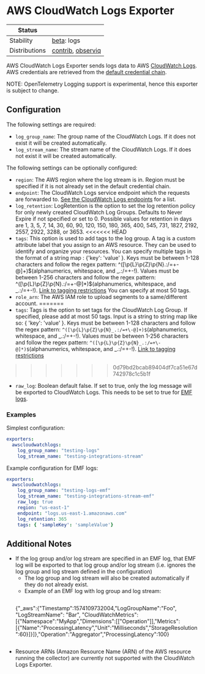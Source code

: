 # AWS CloudWatch Logs Exporter

<!-- status autogenerated section -->
| Status        |                       |
|---------------|-----------------------|
| Stability     | [beta]: logs          |
| Distributions | [contrib], [observiq] |

[beta]: https://github.com/open-telemetry/opentelemetry-collector#beta
[contrib]: https://github.com/open-telemetry/opentelemetry-collector-releases/tree/main/distributions/otelcol-contrib
[observiq]: https://github.com/observIQ/observiq-otel-collector
<!-- end autogenerated section -->

AWS CloudWatch Logs Exporter sends logs data to AWS [CloudWatch Logs](https://docs.aws.amazon.com/AmazonCloudWatch/latest/logs/WhatIsCloudWatchLogs.html).
AWS credentials are retrieved from the [default credential chain](https://docs.aws.amazon.com/sdk-for-go/v1/developer-guide/configuring-sdk.html#specifying-credentials).

NOTE: OpenTelemetry Logging support is experimental, hence this exporter is subject to change.

## Configuration

The following settings are required:

- `log_group_name`: The group name of the CloudWatch Logs. If it does not exist it will be created automatically. 
- `log_stream_name`: The stream name of the CloudWatch Logs. If it does not exist it will be created automatically.

The following settings can be optionally configured:

- `region`: The AWS region where the log stream is in. Region must be specified if it is not already set in the default credential chain.
- `endpoint`: The CloudWatch Logs service endpoint which the requests are forwarded to. [See the CloudWatch Logs endpoints](https://docs.aws.amazon.com/general/latest/gr/cwl_region.html) for a list.
- `log_retention`: LogRetention is the option to set the log retention policy for only newly created CloudWatch Log Groups. Defaults to Never Expire if not specified or set to 0.  Possible values for retention in days are 1, 3, 5, 7, 14, 30, 60, 90, 120, 150, 180, 365, 400, 545, 731, 1827, 2192, 2557, 2922, 3288, or 3653. 
<<<<<<< HEAD
- `tags`: This option is used to add tags to the log group. A tag is a custom attribute label that you assign to an AWS resource. They can be used to identify and organize your resources. You can specify multiple tags in the format of a string map : {'key': 'value' }. Keys must be between 1-128 characters and follow the regex pattern: ^([\p{L}\p{Z}\p{N}.:/=+-@]+)$(alphanumerics, whitespace, and _.:/=+-!).  Values must be between 1-256 characters and follow the regex pattern: ^([\p{L}\p{Z}\p{N}.:/=+-@]*)$(alphanumerics, whitespace, and _.:/=+-!).  [Link to tagging restrictions](https://docs.aws.amazon.com/AmazonCloudWatchLogs/latest/APIReference/API_CreateLogGroup.html#:~:text=Required%3A%20Yes-,tags,-The%20key%2Dvalue) You can specify at most 50 tags.
- `role_arn`: The AWS IAM role to upload segments to a same/different account.
=======
- `tags`: Tags is the option to set tags for the CloudWatch Log Group. If specified, please add at most 50 tags. Input is a string to string map like so: { 'key': 'value' }. Keys must be between 1-128 characters and follow the regex pattern: `^([\p{L}\p{Z}\p{N}_.:/=+\-@]+)$`(alphanumerics, whitespace, and _.:/=+-!). Values must be between 1-256 characters and follow the regex pattern: `^([\p{L}\p{Z}\p{N}_.:/=+\-@]*)$`(alphanumerics, whitespace, and _.:/=+-!).  [Link to tagging restrictions](https://docs.aws.amazon.com/AmazonCloudWatchLogs/latest/APIReference/API_CreateLogGroup.html#:~:text=Required%3A%20Yes-,tags,-The%20key%2Dvalue)
>>>>>>> 0d79bd2bcab89404df7ca51e67d742978c1c5b1f
- `raw_log`: Boolean default false. If set to true, only the log message will be exported to CloudWatch Logs. This needs to be set to true for [EMF logs](https://docs.aws.amazon.com/AmazonCloudWatch/latest/monitoring/CloudWatch_Embedded_Metric_Format_Specification.html). 

### Examples

Simplest configuration:

```yaml
exporters:
  awscloudwatchlogs:
    log_group_name: "testing-logs"
    log_stream_name: "testing-integrations-stream"
```

Example configuration for EMF logs:

```yaml
exporters:
  awscloudwatchlogs:
    log_group_name: "testing-logs-emf"
    log_stream_name: "testing-integrations-stream-emf"
    raw_log: true
    region: "us-east-1"
    endpoint: "logs.us-east-1.amazonaws.com"
    log_retention: 365
    tags: { 'sampleKey': 'sampleValue'}
```

## Additional Notes 

- If the log group and/or log stream are specified in an EMF log, that EMF log will be exported to that log group and/or log stream (i.e. ignores the log group and log stream defined in the configuration)
  - The log group and log stream will also be created automatically if they do not already exist.
  - Example of an EMF log with log group and log stream: 
      ```json
  {"_aws":{"Timestamp":1574109732004,"LogGroupName":"Foo", "LogStreamName": "Bar", "CloudWatchMetrics":[{"Namespace":"MyApp","Dimensions":[["Operation"]],"Metrics":[{"Name":"ProcessingLatency","Unit":"Milliseconds","StorageResolution":60}]}]},"Operation":"Aggregator","ProcessingLatency":100}
  ```
- Resource ARNs (Amazon Resource Name (ARN) of the AWS resource running the collector) are currently not supported with the CloudWatch Logs Exporter.
